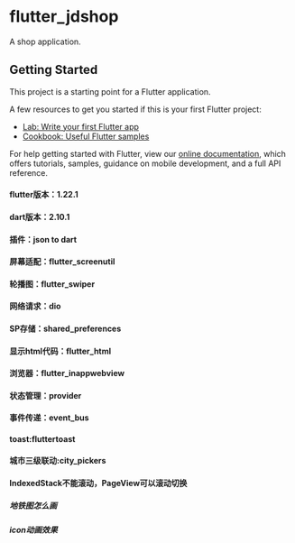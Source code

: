 # flutter_jdshop

A shop application.

## Getting Started

This project is a starting point for a Flutter application.

A few resources to get you started if this is your first Flutter project:

- [Lab: Write your first Flutter app](https://flutter.dev/docs/get-started/codelab)
- [Cookbook: Useful Flutter samples](https://flutter.dev/docs/cookbook)

For help getting started with Flutter, view our
[online documentation](https://flutter.dev/docs), which offers tutorials,
samples, guidance on mobile development, and a full API reference.


#### flutter版本：1.22.1
#### dart版本：2.10.1
#### 插件：json to dart
#### 屏幕适配：flutter_screenutil
#### 轮播图：flutter_swiper
#### 网络请求：dio
#### SP存储：shared_preferences
#### 显示html代码：flutter_html
#### 浏览器：flutter_inappwebview
#### 状态管理：provider
#### 事件传递：event_bus
#### toast:fluttertoast
#### 城市三级联动:city_pickers


#### IndexedStack不能滚动，PageView可以滚动切换
##### 地铁图怎么画
##### icon动画效果

